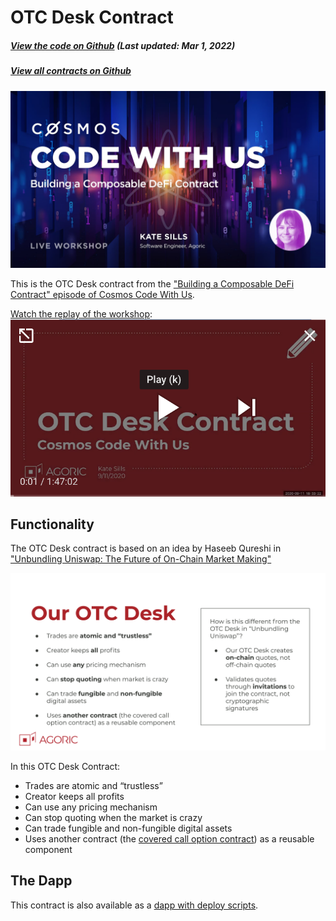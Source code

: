 # OTC Desk Contract

<Zoe-Version/>

##### [View the code on Github](https://github.com/Agoric/agoric-sdk/blob/4e0aece631d8310c7ab8ef3f46fad8981f64d208/packages/zoe/src/contracts/otcDesk.js) (Last updated: Mar 1, 2022)
##### [View all contracts on Github](https://github.com/Agoric/agoric-sdk/tree/master/packages/zoe/src/contracts)

![Building a Composable DeFi Contract](./assets/title.jpg)

This is the OTC Desk contract from the ["Building a
Composable DeFi Contract" episode of Cosmos Code With
Us](https://cosmos.network/series/code-with-us/building-a-composable-defi-contract).

[Watch the replay of the
workshop](https://www.youtube.com/watch?v=faxrecQgEio):
[![Building a Composable DeFi Contract](./assets/play.png)](https://www.youtube.com/watch?v=faxrecQgEio)


## Functionality

The OTC Desk contract is based on an idea by Haseeb Qureshi in
["Unbundling Uniswap: The Future of On-Chain Market Making"](https://medium.com/dragonfly-research/unbundling-uniswap-the-future-of-on-chain-market-making-1c7d6948d570)

![OTC Desk](./assets/contract.svg)

In this OTC Desk Contract:
* Trades are atomic and “trustless”
* Creator keeps all profits
* Can use any pricing mechanism
* Can stop quoting when the market is crazy
* Can trade fungible and non-fungible digital assets
* Uses another contract (the [covered call option contract](https://github.com/Agoric/agoric-sdk/blob/HEAD/packages/zoe/src/contracts/coveredCall.js)) as a reusable component

## The Dapp

This contract is also available as a [dapp with deploy scripts](https://github.com/Agoric/dapp-otc).
